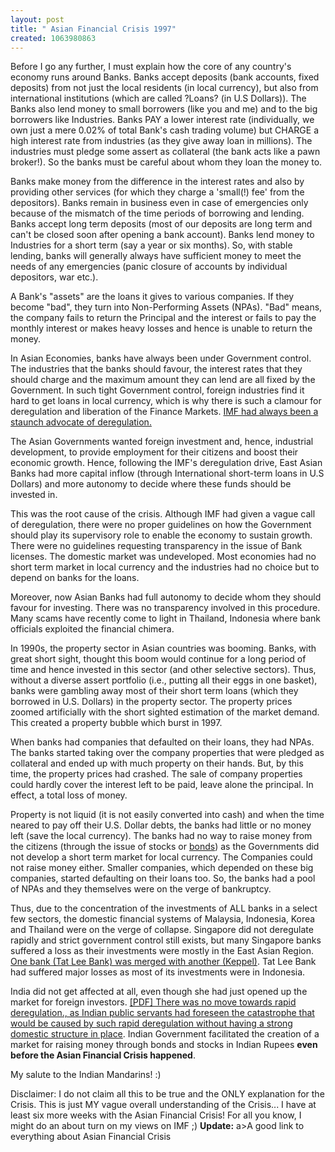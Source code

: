 ```yaml
--- 
layout: post
title: " Asian Financial Crisis 1997"
created: 1063980863
---
```

Before I go any further, I must explain how the core of any country's economy runs around Banks. Banks accept deposits (bank accounts, fixed deposits) from not just the local residents (in local currency), but also from international institutions (which are called ?Loans? (in U.S Dollars)). The Banks also lend money to small borrowers (like you and me) and to the big borrowers like Industries. Banks PAY a lower interest rate (individually, we own just a mere 0.02% of total Bank's cash trading volume) but CHARGE a high interest rate from industries (as they give away loan in millions). The industries must pledge some assert as collateral (the bank acts like a pawn broker!). So the banks must be careful about whom they loan the money to. 

Banks make money from the difference in the interest rates and also by providing other services (for which they charge a 'small(!) fee' from the depositors). Banks remain in business even in case of emergencies only because of the mismatch of the time periods of borrowing and lending. Banks accept long term deposits (most of our deposits are long term and can't be closed soon after opening a bank account). Banks lend money to Industries for a short term (say a year or six months). So, with stable lending, banks will generally always have sufficient money to meet the needs of any emergencies (panic closure of accounts by individual depositors, war etc.). 

A Bank's "assets" are the loans it gives to various companies. If they become "bad", they turn into Non-Performing Assets (NPAs). "Bad" means, the company fails to return the Principal and the interest or fails to pay the monthly interest or makes heavy losses and hence is unable to return the money. 

In Asian Economies, banks have always been under Government control. The industries that the banks should favour, the interest rates that they should charge and the maximum amount they can lend are all fixed by the Government. In such tight Government control, foreign industries find it hard to get loans in local currency, which is why there is such a clamour for deregulation and liberation of the Finance Markets. <a href="http://www.economist.com/research/backgrounders/displaystory.cfm?story_id=1352899">IMF had always been a staunch advocate of deregulation.</a>

The Asian Governments wanted foreign investment and, hence, industrial development, to provide employment for their citizens and boost their economic growth. Hence, following the IMF's deregulation drive, East Asian Banks had more capital inflow (through International short-term loans in U.S Dollars) and more autonomy to decide where these funds should be invested in.

This was the root cause of the crisis. Although IMF had given a vague call of deregulation, there were no proper guidelines on how the Government should play its supervisory role to enable the economy to sustain growth. There were no guidelines requesting transparency in the issue of Bank licenses. The domestic market was undeveloped. Most economies had no short term market in local currency and the industries had no choice but to depend on banks for the loans.

Moreover, now Asian Banks had full autonomy to decide whom they should favour for investing. There was no transparency involved in this procedure. Many scams have recently come to light in Thailand, Indonesia where bank officials exploited the financial chimera. 

In 1990s, the property sector in Asian countries was booming. Banks, with great short sight, thought this boom would continue for a long period of time and hence invested in this sector (and other selective sectors). Thus, without a diverse assert portfolio (i.e., putting all their eggs in one basket), banks were gambling away most of their short term loans (which they borrowed in U.S. Dollars) in the property sector. The property prices zoomed artificially with the short sighted estimation of the market demand. This created a property bubble which burst in 1997. 

When banks had companies that defaulted on their loans, they had NPAs. The banks started taking over the company properties that were pledged as collateral and ended up with much property on their hands. But, by this time, the property prices had crashed. The sale of company properties could hardly cover the interest left to be paid, leave alone the principal. In effect, a total loss of money.

Property is not liquid (it is not easily converted into cash) and when the time neared to pay off their U.S. Dollar debts, the banks had little or no money left (save the local currency). The banks had no way to raise money from the citizens (through the issue of stocks or <a href="http://economics.about.com/library/glossary/bldef-bond.htm">bonds</a>) as the Governments did not develop a short term market for local currency. The Companies could not raise money either. Smaller companies, which depended on these big companies, started defaulting on their loans too. So, the banks had a pool of NPAs and they themselves were on the verge of bankruptcy. 

Thus, due to the concentration of the investments of ALL banks in a select few sectors, the domestic financial systems of Malaysia, Indonesia, Korea and Thailand were on the verge of collapse. Singapore did not deregulate rapidly and strict government control still exists, but many Singapore banks suffered a loss as their investments were mostly in the East Asian Region. <a href="http://www.accenture.com/xd/xd.asp?it=enweb&xd=ideas%5Coutlook%5C6.99%5Cover_banking.xml">One bank (Tat Lee Bank) was merged with another (Keppel)</a>. Tat Lee Bank had suffered major losses as most of its investments were in Indonesia. 

India did not get affected at all, even though she had just opened up the market for foreign investors. <a href="http://www.adb.org/Documents/Books/Rising_to_the_Challenge/India/indi-mac.pdf">[PDF] There was no move towards rapid deregulation., as Indian public servants had foreseen the catastrophe that would be caused by such rapid deregulation without having a strong domestic structure in place</a>. Indian Government facilitated the creation of a market for raising money through bonds and stocks in Indian Rupees <b>even before the Asian Financial Crisis happened</b>. 

My salute to the Indian Mandarins! :)

Disclaimer: I do not claim all this to be true and the ONLY explanation for the Crisis. This is just MY vague overall understanding of the Crisis... I have at least six more weeks with the Asian Financial Crisis! For all you know, I might do an about turn on my views on IMF ;)
<b> Update:</b> <a href="http://www.stern.nyu.edu/globalmacro/asian_crisis/basic_readings.html"></a>a>A good link to everything about Asian Financial Crisis
